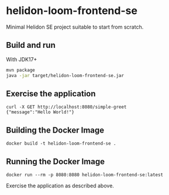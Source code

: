 # helidon-loom-frontend-se

Minimal Helidon SE project suitable to start from scratch.

## Build and run


With JDK17+
```bash
mvn package
java -jar target/helidon-loom-frontend-se.jar
```

## Exercise the application
```
curl -X GET http://localhost:8080/simple-greet
{"message":"Hello World!"}
```



## Building the Docker Image
```
docker build -t helidon-loom-frontend-se .
```

## Running the Docker Image

```
docker run --rm -p 8080:8080 helidon-loom-frontend-se:latest
```

Exercise the application as described above.
                                
